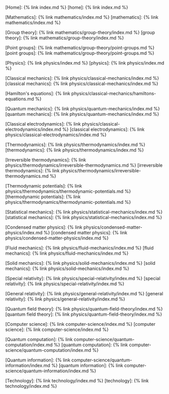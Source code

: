 [Home]: {% link index.md %}
[home]: {% link index.md %}

[Mathematics]: {% link mathematics/index.md %}
[mathematics]: {% link mathematics/index.md %}

[Group theory]: {% link mathematics/group-theory/index.md %}
[group theory]: {% link mathematics/group-theory/index.md %}

[Point groups]: {% link mathematics/group-theory/point-groups.md %}
[point groups]: {% link mathematics/group-theory/point-groups.md %}

[Physics]: {% link physics/index.md %}
[physics]: {% link physics/index.md %}

[Classical mechanics]: {% link physics/classical-mechanics/index.md %}
[classical mechanics]: {% link physics/classical-mechanics/index.md %}

[Hamilton's equations]: {% link physics/classical-mechanics/hamiltons-equations.md %}

[Quantum mechanics]: {% link physics/quantum-mechanics/index.md %}
[quantum mechanics]: {% link physics/quantum-mechanics/index.md %}

[Classical electrodynamics]: {% link physics/classical-electrodynamics/index.md %}
[classical electrodynamics]: {% link physics/classical-electrodynamics/index.md %}

[Thermodynamics]: {% link physics/thermodynamics/index.md %}
[thermodynamics]: {% link physics/thermodynamics/index.md %}

[Irreversible thermodynamics]: {% link physics/thermodynamics/irreversible-thermodynamics.md %}
[irreversible thermodynamics]: {% link physics/thermodynamics/irreversible-thermodynamics.md %}

[Thermodynamic potentials]: {% link physics/thermodynamics/thermodynamic-potentials.md %}
[thermodynamic potentials]: {% link physics/thermodynamics/thermodynamic-potentials.md %}

[Statistical mechanics]: {% link physics/statistical-mechanics/index.md %}
[statistical mechanics]: {% link physics/statistical-mechanics/index.md %}

[Condensed matter physics]: {% link physics/condensed-matter-physics/index.md %}
[condensed matter physics]: {% link physics/condensed-matter-physics/index.md %}

[Fluid mechanics]: {% link physics/fluid-mechanics/index.md %}
[fluid mechanics]: {% link physics/fluid-mechanics/index.md %}

[Solid mechanics]: {% link physics/solid-mechanics/index.md %}
[solid mechanics]: {% link physics/solid-mechanics/index.md %}

[Special relativity]: {% link physics/special-relativity/index.md %}
[special relativity]: {% link physics/special-relativity/index.md %}

[General relativity]: {% link physics/general-relativity/index.md %}
[general relativity]: {% link physics/general-relativity/index.md %}

[Quantum field theory]: {% link physics/quantum-field-theory/index.md %}
[quantum field theory]: {% link physics/quantum-field-theory/index.md %}

[Computer science]: {% link computer-science/index.md %}
[computer science]: {% link computer-science/index.md %}

[Quantum computation]: {% link computer-science/quantum-computation/index.md %}
[quantum computation]: {% link computer-science/quantum-computation/index.md %}

[Quantum information]: {% link computer-science/quantum-information/index.md %}
[quantum information]: {% link computer-science/quantum-information/index.md %}

[Technology]: {% link technology/index.md %}
[technology]: {% link technology/index.md %}

